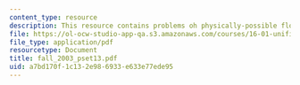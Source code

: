 ```yaml
---
content_type: resource
description: This resource contains problems oh physically-possible flows.
file: https://ol-ocw-studio-app-qa.s3.amazonaws.com/courses/16-01-unified-engineering-i-ii-iii-iv-fall-2005-spring-2006/a7bd170f1c132e986933e633e77ede95_fall_2003_pset13.pdf
file_type: application/pdf
resourcetype: Document
title: fall_2003_pset13.pdf
uid: a7bd170f-1c13-2e98-6933-e633e77ede95
---
```

